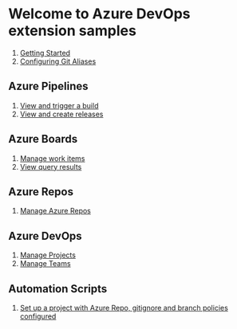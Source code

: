 # Welcome to Azure DevOps extension samples

1. [Getting Started]()
2. [Configuring Git Aliases]()

## Azure Pipelines
1. [View and trigger a build]()
2. [View and create releases]()

## Azure Boards
1. [Manage work items]() 
2. [View query results]()
 
## Azure Repos
1. [Manage Azure Repos]()

## Azure DevOps
1. [Manage Projects]()
2. [Manage Teams]()

## Automation Scripts
1. [Set up a project with Azure Repo, gitignore and branch policies configured]()
